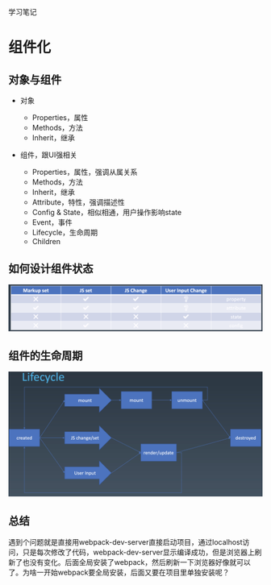 学习笔记
# 组件化

## 对象与组件
-  对象
    * Properties，属性
    * Methods，方法
    * Inherit，继承

- 组件，跟UI强相关
    * Properties，属性，强调从属关系
    * Methods，方法
    * Inherit，继承
    * Attribute，特性，强调描述性
    * Config & State，相似相通，用户操作影响state
    * Event，事件
    * Lifecycle，生命周期
    * Children

##  如何设计组件状态

![](./img/WX20200919-223358@2x.png)


## 组件的生命周期

![](./img/WX20200919-223505@2x.png)

## 总结

遇到个问题就是直接用webpack-dev-server直接启动项目，通过localhost访问，只是每次修改了代码，webpack-dev-server显示编译成功，但是浏览器上刷新了也没有变化。后面全局安装了webpack，然后刷新一下浏览器好像就可以了。为啥一开始webpack要全局安装，后面又要在项目里单独安装呢？
